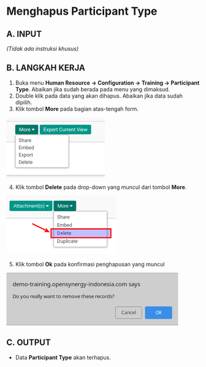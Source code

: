 # Menghapus Participant Type

## A. INPUT

*(Tidak ada instruksi khusus)*

## B. LANGKAH KERJA

1. Buka menu **Human Resource -> Configuration -> Training -> Participant Type**. Abaikan jika sudah berada pada menu yang dimaksud.
2. Double klik pada data yang akan dihapus. Abaikan jika data sudah dipilih.
3. Klik tombol **More** pada bagian atas-tengah form.

![](../../img/general-button/tombol-more.png)

4. Klik tombol **Delete** pada drop-down yang muncul dari tombol **More**.

![](../../img/general-button/tombol-delete.png)

5. Klik tombol **Ok** pada konfirmasi penghapusan yang muncul

![](../../img/general-button/tombol-hapus-ok.png)

## C. OUTPUT

* Data **Participant Type** akan terhapus.
